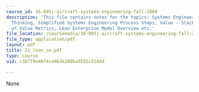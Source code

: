 ```yaml
---
course_id: 16-885j-aircraft-systems-engineering-fall-2004
description: 'This file contains notes for the topics: Systems Engineering and Lean
  Thinking, Simplified Systems Engineering Process Steps, Value - Slack?s definition,  Examples
  of Value Metrics, Lean Enterprise Model Overview etc.'
file_location: /coursemedia/16-885j-aircraft-systems-engineering-fall-2004/c3b7f9e46f4ce063e280ba3555c314dd_21_lean_se.pdf
file_type: application/pdf
layout: pdf
title: 21_lean_se.pdf
type: course
uid: c3b7f9e46f4ce063e280ba3555c314dd

---
```

None